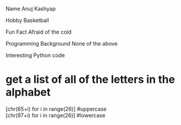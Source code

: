 Name
Anuj Kashyap

Hobby
Basketball

Fun Fact
Afraid of the cold

Programming Background
None of the above

Interesting Python code
# get a list of all of the letters in the alphabet 
[chr(65+i) for i in range(26)] #uppercase      
[chr(97+i) for i in range(26)] #lowercase
